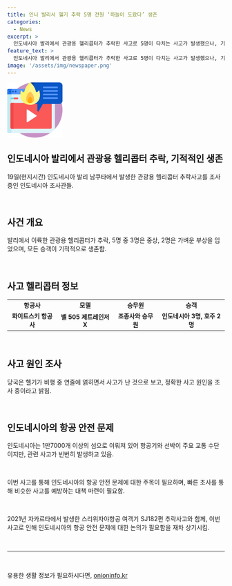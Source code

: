 ```yaml
---
title: 인니 발리서 헬기 추락 5명 전원 ‘하늘이 도왔다’ 생존
categories:
  - News
excerpt: >
  인도네시아 발리에서 관광용 헬리콥터가 추락한 사고로 5명이 다치는 사고가 발생했으나, 기적적으로 생존했다. 사건 발생 후 당국은 사고 원인을 조사하기 위해 현장으로 조사팀을 파견했다. 이번 사고로부터 2021년에 발생한 다른 항공기 사고를 연상케하는데, 이 사고도 심각한 결과를 초래했다.
feature_text: >
  인도네시아 발리에서 관광용 헬리콥터가 추락한 사고로 5명이 다치는 사고가 발생했으나, 기적적으로 생존했다. 사건 발생 후 당국은 사고 원인을 조사하기 위해 현장으로 조사팀을 파견했다. 이번 사고로부터 2021년에 발생한 다른 항공기 사고를 연상케하는데, 이 사고도 심각한 결과를 초래했다.
image: '/assets/img/newspaper.png'
---
```


<p><img src="/assets/img/news.png" alt="rentncar 속보" /></p>

<h2>인도네시아 발리에서 관광용 헬리콥터 추락, 기적적인 생존</h2>

<p data-ke-size="size16">19일(현지시간) 인도네시아 발리 남쿠타에서 발생한 관광용 헬리콥터 추락사고를 조사 중인 인도네시아 조사관들.</p>

<p data-ke-size="size16">&nbsp;</p>

<h2 data-ke-size="size26">사건 개요</h2>

<p data-ke-size="size16">발리에서 이륙한 관광용 헬리콥터가 추락, 5명 중 3명은 중상, 2명은 가벼운 부상을 입었으며, 모든 승객이 기적적으로 생존함.</p>

<p data-ke-size="size16">&nbsp;</p>

<h2 data-ke-size="size26">사고 헬리콥터 정보</h2>

<table>
    <tbody>
        <tr>
            <td style="text-align: center; height: 17px;"><b>항공사</b></td>
            <td style="text-align: center; height: 17px;"><b>모델</b></td>
            <td style="text-align: center; height: 17px;"><b>승무원</b></td>
            <td style="text-align: center; height: 17px;"><b>승객</b></td>
        </tr>
        <tr>
            <td style="text-align: center; height: 17px;"><b>화이트스키 항공사</b></td>
            <td style="text-align: center; height: 17px;"><b>벨 505 제트레인저X</b></td>
            <td style="text-align: center; height: 17px;"><b>조종사와 승무원</b></td>
            <td style="text-align: center; height: 17px;"><b>인도네시아 3명, 호주 2명</b></td>
        </tr>
    </tbody>
</table>

<p data-ke-size="size16">&nbsp;</p>

<h2 data-ke-size="size26">사고 원인 조사</h2>

<p data-ke-size="size16">당국은 헬기가 비행 중 연줄에 얽히면서 사고가 난 것으로 보고, 정확한 사고 원인을 조사 중이라고 밝힘.</p>

<p data-ke-size="size16">&nbsp;</p>

<h2 data-ke-size="size26">인도네시아의 항공 안전 문제</h2>

<p data-ke-size="size16">인도네시아는 1만7000개 이상의 섬으로 이뤄져 있어 항공기와 선박이 주요 교통 수단이지만, 관련 사고가 빈번히 발생하고 있음.</p>

<p data-ke-size="size16">&nbsp;</p>

<p data-ke-size="size16">이번 사고를 통해 인도네시아의 항공 안전 문제에 대한 주목이 필요하며, 빠른 조사를 통해 비슷한 사고를 예방하는 대책 마련이 필요함.</p>

<p data-ke-size="size16">&nbsp;</p>

<p data-ke-size="size16">2021년 자카르타에서 발생한 스리위자야항공 여객기 SJ182편 추락사고와 함께, 이번 사고로 인해 인도네시아의 항공 안전 문제에 대한 논의가 필요함을 재차 상기시킴.</p>

<p data-ke-size="size16">&nbsp;</p>

<hr>

<p data-ke-size="size16">&nbsp;</p>
유용한 생활 정보가 필요하시다면, <a href="https://onioninfo.kr" rel="dofollow">onioninfo.kr</a>



